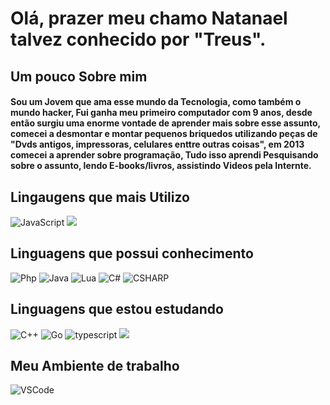 # Olá, prazer meu chamo Natanael talvez conhecido por "Treus".

## Um pouco Sobre mim

#### Sou um Jovem que ama esse mundo da Tecnologia, como também o mundo hacker, Fui ganha meu primeiro computador com 9 anos, desde então surgiu uma enorme vontade de aprender mais sobre esse assunto, comecei a desmontar e montar pequenos briquedos utilizando peças de "Dvds antigos, impressoras, celulares enttre outras coisas", em 2013 comecei a aprender sobre programação, Tudo isso aprendi Pesquisando sobre o assunto, lendo E-books/livros, assistindo Videos pela Internte. 

## Lingaugens que mais Utilizo


![JavaScript](https://img.shields.io/badge/-JavaScript-F7B93E?style=flat-square&logo=javascript&logoColor=fff)
<img src="https://img.shields.io/badge/python-%233776AB.svg?&style=flat-square&logo=python&logoColor=white"/>


## Linguagens que possui conhecimento
![Php](https://img.shields.io/badge/php-%23777BB4.svg?&style=for-the-badge&logo=php&logoColor=white)
![Java](https://img.shields.io/badge/-Java-E42D2C?style=flat-square&logo=java&logoColor=white)
![Lua](https://img.shields.io/badge/lua-%232C2D72.svg?&style=for-the-badge&logo=lua&logoColor=white)
![C#](https://img.shields.io/badge/c%23%20-%23239120.svg?&style=for-the-badge&logo=c-sharp&logoColor=white)
![CSHARP](https://img.shields.io/badge/c%20sharp-%23239120.svg?&style=flat-square&logo=c%20sharp&logoColor=white)

## Linguagens que estou estudando

![C++](https://img.shields.io/badge/c++%20-%2300599C.svg?&style=for-the-badge&logo=c%2B%2B&logoColor=white)
![Go](https://img.shields.io/badge/-Go-69d7e2?style=flat-square&logo=go&logoColor=white)
![typescript](https://img.shields.io/badge/typescript%20-%23007ACC.svg?&style=for-the-badge&logo=typescript&logoColor=white)
<img src="https://img.shields.io/badge/ruby-%23CC342D.svg?&style=for-the-badge&logo=ruby&logoColor=white" />

## Meu Ambiente de trabalho

![VSCode](https://img.shields.io/badge/-VSCode-0085D1?style=flat-square&logo=visual-studio-code&logoColor=white)
